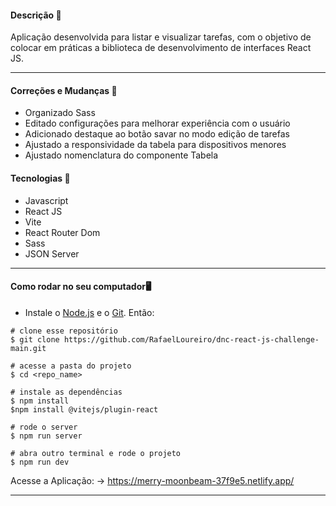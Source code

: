 
<h4>Descrição 📄</h4>

Aplicação desenvolvida para listar e visualizar tarefas, com o objetivo de colocar em práticas a biblioteca de desenvolvimento de interfaces React JS.

<hr>

<h4>Correções e Mudanças 👾</h4>

- Organizado Sass
- Editado configurações para melhorar experiência com o usuário
- Adicionado destaque ao botão savar no modo edição de tarefas
- Ajustado a responsividade da tabela para dispositivos menores
- Ajustado nomenclatura do componente Tabela

<h4>Tecnologias 🚀</h4>

- Javascript
- React JS
- Vite
- React Router Dom
- Sass
- JSON Server

<hr>

<h4>Como rodar no seu computador🖥️</h4>

- Instale o [Node.js](https://nodejs.org/en/download/) e o [Git](https://git-scm.com/book/en/v2/Getting-Started-Installing-Git). Então:

```
# clone esse repositório
$ git clone https://github.com/RafaelLoureiro/dnc-react-js-challenge-main.git

# acesse a pasta do projeto
$ cd <repo_name>

# instale as dependências
$ npm install
$npm install @vitejs/plugin-react

# rode o server
$ npm run server

# abra outro terminal e rode o projeto
$ npm run dev
```
Acesse a Aplicação: -> https://merry-moonbeam-37f9e5.netlify.app/

<hr>


